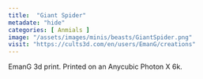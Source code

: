 ```yaml
---
title:  "Giant Spider"
metadate: "hide"
categories: [ Anmials ]
image: "/assets/images/minis/beasts/GiantSpider.png"
visit: "https://cults3d.com/en/users/EmanG/creations"
---
```

EmanG 3d print. Printed on an Anycubic Photon X 6k.